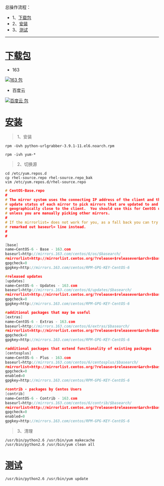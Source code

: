 总操作流程：
- 1、[下载包](#RedHat6.3-01)
- 2、[安装](#RedHat6.3-02)
- 3、[测试](#RedHat6.3-03)

***

# <a name="RedHat6.3-01" href="#" >下载包</a>

- 163

[![](https://img.shields.io/badge/163-包-red.svg "163 包")](http://mirrors.163.com/centos/6/os/x86_64/Packages/)


- 百度云

[![](https://img.shields.io/badge/百度云-包-red.svg "百度云 包")](https://pan.baidu.com/s/12jZRpgjPEGVTj7U6IceFSw)


# <a name="RedHat6.3-02" href="#" >安装</a>

>1、安装

```
rpm -Uvh python-urlgrabber-3.9.1-11.el6.noarch.rpm

rpm -ivh yum-* 
```

>2、切换源
```
cd /etc/yum.repos.d
cp rhel-source.repo rhel-source.repo_bak
vim /etc/yum.repos.d/rhel-source.repo
```

```c
# CentOS-Base.repo
#
# The mirror system uses the connecting IP address of the client and the
# update status of each mirror to pick mirrors that are updated to and
# geographically close to the client.  You should use this for CentOS updates
# unless you are manually picking other mirrors.
#
# If the mirrorlist= does not work for you, as a fall back you can try the 
# remarked out baseurl= line instead.
#
#

[base]
name=CentOS-6 - Base - 163.com
baseurl=http://mirrors.163.com/centos/6/os/$basearch/
#mirrorlist=http://mirrorlist.centos.org/?release=$releasever&arch=$basearch&repo=os
gpgcheck=0
gpgkey=http://mirrors.163.com/centos/RPM-GPG-KEY-CentOS-6

#released updates 
[updates]
name=CentOS-6 - Updates - 163.com
baseurl=http://mirrors.163.com/centos/6/updates/$basearch/
#mirrorlist=http://mirrorlist.centos.org/?release=$releasever&arch=$basearch&repo=updates
gpgcheck=0
gpgkey=http://mirrors.163.com/centos/RPM-GPG-KEY-CentOS-6

#additional packages that may be useful
[extras]
name=CentOS-6 - Extras - 163.com
baseurl=http://mirrors.163.com/centos/6/extras/$basearch/
#mirrorlist=http://mirrorlist.centos.org/?release=$releasever&arch=$basearch&repo=extras
gpgcheck=0
gpgkey=http://mirrors.163.com/centos/RPM-GPG-KEY-CentOS-6

#additional packages that extend functionality of existing packages
[centosplus]
name=CentOS-6 - Plus - 163.com
baseurl=http://mirrors.163.com/centos/6/centosplus/$basearch/
#mirrorlist=http://mirrorlist.centos.org/?release=$releasever&arch=$basearch&repo=centosplus
gpgcheck=0
enabled=0
gpgkey=http://mirrors.163.com/centos/RPM-GPG-KEY-CentOS-6

#contrib - packages by Centos Users
[contrib]
name=CentOS-6 - Contrib - 163.com
baseurl=http://mirrors.163.com/centos/6/contrib/$basearch/
#mirrorlist=http://mirrorlist.centos.org/?release=$releasever&arch=$basearch&repo=contrib
gpgcheck=0
enabled=0
gpgkey=http://mirrors.163.com/centos/RPM-GPG-KEY-CentOS-6

```

>3、清理
```
/usr/bin/python2.6 /usr/bin/yum makecache
/usr/bin/python2.6 /usr/bin/yum clean all
```

# <a name="RedHat6.3-03" href="#" >测试</a>
```
/usr/bin/python2.6 /usr/bin/yum update
```

